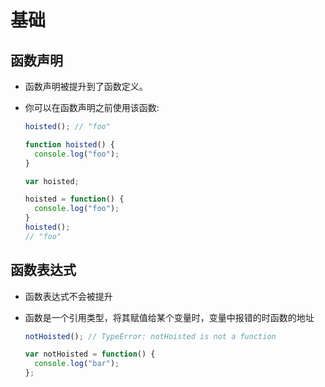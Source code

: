 # 基础

## 函数声明

  - 函数声明被提升到了函数定义。

  - 你可以在函数声明之前使用该函数:

    ```javascript
    hoisted(); // "foo"

    function hoisted() {
      console.log("foo");
    }
    ```

    ```javascript
    var hoisted;

    hoisted = function() {
      console.log("foo");
    }
    hoisted();
    // "foo"
    ```

## 函数表达式

  - 函数表达式不会被提升

  - 函数是一个引用类型，将其赋值给某个变量时，变量中报错的时函数的地址

    ```javascript
    notHoisted(); // TypeError: notHoisted is not a function

    var notHoisted = function() {
      console.log("bar");
    };
    ```
